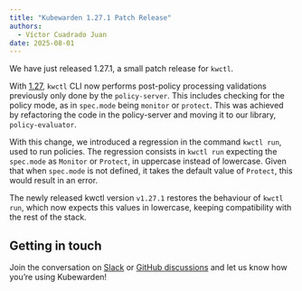 ```yaml
---
title: "Kubewarden 1.27.1 Patch Release"
authors:
  - Víctor Cuadrado Juan
date: 2025-08-01
---
```


We have just released 1.27.1, a small patch release for `kwctl`.

With [1.27](./kubewarden-1.27-release.md), `kwctl` CLI now performs post-policy
processing validations previously only done by the `policy-server`. This
includes checking for the policy mode, as in `spec.mode` being `monitor` or
`protect`. This was achieved by refactoring the code in the policy-server and
moving it to our library, `policy-evaluator`.

With this change, we introduced a regression in the command `kwctl run`, used
to run policies. The regression consists in `kwctl run` expecting the
`spec.mode` as `Monitor` or `Protect`, in uppercase instead of lowercase. Given
that when `spec.mode` is not defined, it takes the default value of `Protect`,
this would result in an error.

The newly released kwctl version `v1.27.1` restores the behaviour of `kwctl
run`, which now expects this values in lowercase, keeping compatibility
with the rest of the stack.

## Getting in touch

Join the conversation on
[Slack](https://kubernetes.slack.com/?redir=%2Fmessages%2Fkubewarden) or
[GitHub discussions](https://github.com/orgs/kubewarden/discussions) and let us
know how you’re using Kubewarden!
